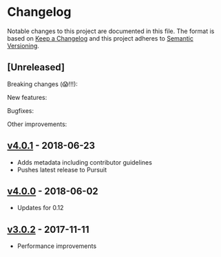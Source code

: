 # Changelog

Notable changes to this project are documented in this file. The format is based on [Keep a Changelog](https://keepachangelog.com/en/1.0.0/) and this project adheres to [Semantic Versioning](https://semver.org/spec/v2.0.0.html).

## [Unreleased]

Breaking changes (😱!!!):

New features:

Bugfixes:

Other improvements:

## [v4.0.1](https://github.com/purescript-contrib/purescript-unicode/releases/tag/v4.0.1) - 2018-06-23

- Adds metadata including contributor guidelines
- Pushes latest release to Pursuit

## [v4.0.0](https://github.com/purescript-contrib/purescript-unicode/releases/tag/v4.0.0) - 2018-06-02

- Updates for 0.12

## [v3.0.2](https://github.com/purescript-contrib/purescript-unicode/releases/tag/v3.0.2) - 2017-11-11

- Performance improvements
